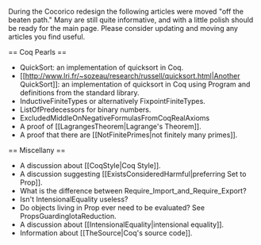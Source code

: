 During the Cocorico redesign the following articles were moved "off the beaten path."  Many are still quite informative, and with a little polish should be ready for the main page.  Please consider updating and moving any articles you find useful.

== Coq Pearls ==

 * QuickSort: an implementation of quicksort in Coq.
 * [[http://www.lri.fr/~sozeau/research/russell/quicksort.html|Another QuickSort]]: an implementation of quicksort in Coq using Program and definitions from the standard library.
 * InductiveFiniteTypes or alternatively FixpointFiniteTypes.
 * ListOfPredecessors for binary numbers.
 * ExcludedMiddleOnNegativeFormulasFromCoqRealAxioms
 * A proof of [[LagrangesTheorem|Lagrange's Theorem]].
 * A proof that there are [[NotFinitePrimes|not finitely many primes]].

== Miscellany ==

 * A discussion about [[CoqStyle|Coq Style]].
 * A discussion suggesting [[ExistsConsideredHarmful|preferring Set to Prop]].
 * What is the difference between Require_Import_and_Require_Export?
 * Isn't IntensionalEquality useless?
 * Do objects living in Prop ever need to be evaluated? See PropsGuardingIotaReduction.
 * A discussion about [[IntensionalEquality|intensional equality]].
 * Information about [[TheSource|Coq's source code]].
